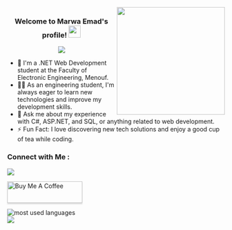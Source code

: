 
<img width="250" align="right" src="https://c.tenor.com/_DOBjnGspYAAAAAM/code-coding.gif">

<h3 align="center">
  Welcome to Marwa Emad's profile!
  <img src="https://media.giphy.com/media/hvRJCLFzcasrR4ia7z/giphy.gif" width="28">
</h3>

<!-- Typing SVG by DenverCoder1 - https://github.com/DenverCoder1/readme-typing-svg -->
<p align="center">
  <a href="https://github.com/DenverCoder1/readme-typing-svg"><img src="https://readme-typing-svg.herokuapp.com/?lines= .NET%20Web%20developer;Always%20learning%20new%20things&font=Fira%20Code&center=true&width=440&height=45&color=f75c7e&vCenter=true&size=22"></a>
</p> 

- 🏢 I'm a .NET Web Development student at the Faculty of Electronic Engineering, Menouf.
- 👨‍💻 As an engineering student, I'm always eager to learn new technologies and improve my development skills.
- 💬 Ask me about my experience with C#, ASP.NET, and SQL, or anything related to web development.
- ⚡ Fun Fact:  I love discovering new tech solutions and enjoy a good cup of tea while coding.



### Connect with Me :

<a href="https://www.linkedin.com/in/marwa-emad-a35753287" target="_blank"><img src="https://img.shields.io/badge/-Marwa%20Emad-0077B5?style=for-the-badge&logo=Linkedin&logoColor=white"/></a>

<a href="https://www.buymeacoffee.com/yousefdergham" target="_blank"><img src="https://cdn.buymeacoffee.com/buttons/v2/lato-orange.png" alt="Buy Me A Coffee" style="height: 50px !important;width: 174px !important;box-shadow: 0px 3px 2px 0px rgba(190, 190, 190, 0.5) !important;-webkit-box-shadow: 0px 3px 2px 0px rgba(190, 190, 190, 0.5) !important;" ></a>





<img align="left" src="https://github-readme-stats.vercel.app/api/top-langs?username=MarwaEmad433&show_icons=true&locale=en&layout=compact&theme=radical" alt="most used languages" />
<br>
<a href="https://komarev.com/ghpvc/?username=MarwaEmad433&style=for-the-badge">
    <img src="https://komarev.com/ghpvc/?username=MarwaEmad433&style=for-the-badge">
</a>
